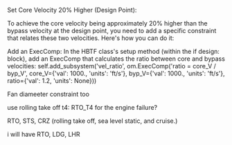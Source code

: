 


 
 
Set Core Velocity 20% Higher (Design Point):

To achieve the core velocity being approximately 20% higher than the bypass velocity at the design point, you need to add a specific constraint that relates these two velocities. Here's how you can do it:

Add an ExecComp: In the HBTF class's setup method (within the if design: block), add an ExecComp that calculates the ratio between core and bypass velocities:
self.add_subsystem('vel_ratio', om.ExecComp('ratio = core_V / byp_V',
                                            core_V={'val': 1000., 'units': 'ft/s'},
                                            byp_V={'val': 1000., 'units': 'ft/s'},
                                            ratio={'val': 1.2, 'units': None}))


Fan diameeter constraint too

use rolling take off t4: RTO_T4 for the engine failure?

RTO, STS, CRZ (rolling take off, sea level static, and cruise.)

i will have RTO, LDG, LHR